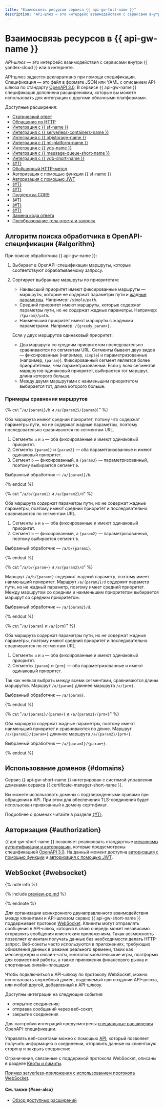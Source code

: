 ```yaml
---
title: "Взаимосвязь ресурсов сервиса {{ api-gw-full-name }}"
description: "API-шлюз — это интерфейс взаимодействия с сервисами внутри {{ yandex-cloud }} или в интернете. API-шлюз задается декларативно при помощи спецификации. Спецификация — это файл в формате JSON или YAML с описанием API-шлюза по стандарту OpenAPI 3.0. В сервисе {{ api-gw-name }} спецификация дополнена расширениями, которые вы можете использовать для интеграции с другими облачными платформами."
---
```


# Взаимосвязь ресурсов в {{ api-gw-name }}

_API-шлюз_ — это интерфейс взаимодействия с сервисами внутри {{ yandex-cloud }} или в интернете.

API-шлюз задается декларативно при помощи спецификации. Спецификация — это файл в формате JSON или YAML с описанием API-шлюза по стандарту [OpenAPI 3.0](https://github.com/OAI/OpenAPI-Specification). В сервисе {{ api-gw-name }} спецификация дополнена расширениями, которые вы можете использовать для интеграции с другими облачными платформами.

Доступные расширения:
* [Статический ответ](../concepts/extensions/dummy.md)
* [Обращение по HTTP](../concepts/extensions/http.md)
* [Интеграция с {{ sf-name }}](../concepts/extensions/cloud-functions.md)
* [Интеграция с {{ serverless-containers-name }}](../concepts/extensions/containers.md)
* [Интеграция с {{ objstorage-name }}](../concepts/extensions/object-storage.md)
* [Интеграция с {{ ml-platform-name }}](../concepts/extensions/datasphere.md)
* [Интеграция с {{ yds-name }}](../concepts/extensions/datastreams.md)
* [Интеграция с {{ message-queue-short-name }}](../concepts/extensions/ymq.md)
* [Интеграция с {{ ydb-short-name }}](../concepts/extensions/ydb.md)
* [{#T}](../concepts/extensions/greedy-parameters.md)
* [Обобщенный HTTP-метод](../concepts/extensions/any-method.md)
* [Авторизация с помощью функции {{ sf-name }}](../concepts/extensions/function-authorizer.md)
* [Авторизация с помощью JWT](../concepts/extensions/jwt-authorizer.md)
* [{#T}](../concepts/extensions/websocket.md)
* [{#T}](../concepts/extensions/validator.md)
* [Поддержка CORS](../concepts/extensions/cors.md)
* [{#T}](../concepts/extensions/parametrization.md)
* [{#T}](../concepts/extensions/canary.md)
* [{#T}](../concepts/extensions/rate-limit.md)
* [Замена кода ответа](../concepts/extensions/status-mapping.md)
* [Преобразование тела ответа и запроса](../concepts/extensions/schema-mapping.md)

## Алгоритм поиска обработчика в OpenAPI-спецификации {#algorithm}

При поиске обработчика {{ api-gw-name }}:
1. Выбирает в OpenAPI-спецификации маршруты, которые соответствуют обрабатываемому запросу.
1. Сортирует выбранные маршруты по приоритетам:
    * Наивысший приоритет имеют фиксированные маршруты — маршруты, которые не содержат параметры пути и [жадные параметры](extensions/greedy-parameters.md). Например: `/simple/path`.
    * Средний приоритет имеют маршруты, которые содержат параметры пути, но не содержат жадные параметры. Например: `/{param}/path`.
    * Наименьший приоритет имеют маршруты с жадными параметрами. Например: `/{greedy_param+}`.

    Если у двух маршрутов одинаковый приоритет:
    * Два маршрута со средним приоритетом последовательно сравниваются по сегментам URL. Сегменты бывают двух видов — фиксированные (например, `simple`) и параметризованные (например, `{param}`). Фиксированный сегмент является более приоритетным, чем параметризованный. Если у всех сегментов маршрутов одинаковый приоритет, выбирается тот маршрут, длина которого больше.
    * Между двумя маршрутами с наименьшим приоритетом выбирается тот, длина которого больше.

### Примеры сравнения маршрутов

{% cut "`/a/{param1}/b` и `/a/{param2}/{param3}`" %}

Оба маршрута имеют средний приоритет, потому что содержат параметры пути, но не содержат жадные параметры, поэтому последовательно сравниваются по сегментам URL.

1. Сегменты `a` и `a` — оба фиксированные и имеют одинаковый приоритет.
1. Сегменты `{param1}` и `{param2}` — оба параметризованные и имеют одинаковый приоритет.
1. Сегмент `b` — фиксированный, а `{param3}` — параметризованный, поэтому выбирается сегмент `b`.

Выбранный обработчик — `/a/{param1}/b`.

{% endcut %}

{% cut "`/a/b/{param1}` и `/a/{param2}/d`" %}

Оба маршрута содержат параметры пути, но не содержат жадные параметры, поэтому имеют средний приоритет и последовательно сравниваются по сегментам URL.

1. Сегменты `a` и `a` — оба фиксированные и имеют одинаковый приоритет.
1. Сегмент `b` — фиксированный, а `{param2}` — параметризованный, поэтому выбирается сегмент `b`.

Выбранный обработчик — `/a/b/{param1}`.

{% endcut %}

{% cut "`/a/b/{param+}` и `/a/{param2}/d`" %}

Маршрут `/a/b/{param+}` содержит жадный параметр, поэтому имеет наименьший приоритет. Маршрут `/a/{param2}/d` содержит параметр пути, но не жадный параметр, поэтому имеет средний приоритет. Между маршрутом со средним и наименьшим приоритетом выбирается маршрут со средним приоритетом.

Выбранный обработчик — `/a/{param2}/d`.

{% endcut %}

{% cut "`/a/{param}` и `/a/{prm}`" %}

Оба маршрута содержат параметры пути, но не содержат жадные параметры, поэтому имеют средний приоритет и последовательно сравниваются по сегментам URL.

1. Сегменты `a` и `a` — оба фиксированные и имеют одинаковый приоритет.
1. Сегменты `{param}` и `{prm}` — оба параметризованные и имеют одинаковый приоритет.

Так как нельзя выбрать между всеми сегментами, сравниваются длины маршрутов. Маршрут `/a/{param}` длиннее маршрута `/a/{prm}`.

Выбранный обработчик — `/a/{param}`.

{% endcut %}

{% cut "`/a/{param1}/{param+}` и `/a/{param2}/{prm+}`" %}

Оба маршрута содержат жадные параметры, поэтому имеют наименьший приоритет и сравниваются по длине. Маршрут `/a/{param1}/{param+}` длиннее маршрута `/a/{param2}/{prm+}`.

Выбранный обработчик — `/a/{param1}/{param+}`.

{% endcut %}

## Использование доменов {#domains}

Сервис {{ api-gw-short-name }} интегрирован с системой управления доменами сервиса {{ certificate-manager-short-name }}. 

Вы можете использовать домены с подтвержденными правами при обращении к API. При этом для обеспечения TLS-соединения будет использован привязанный к домену сертификат.

Подробнее о доменах читайте в разделе [{#T}](../../certificate-manager/concepts/domains/services.md).

## Авторизация {#authorization}

{{ api-gw-short-name }} позволяет реализовать стандартные [механизмы аутентификации и авторизации](https://swagger.io/docs/specification/authentication/), которые предусмотрены спецификацией [OpenAPI 3.0](https://github.com/OAI/OpenAPI-Specification). На данный момент доступна [авторизация с помощью функции](../concepts/extensions/function-authorizer.md) и [авторизация с помощью JWT](../concepts/extensions/jwt-authorizer.md).

## WebSocket {#websocket}

{% note info %}

{% include [preview-pp.md](../../_includes/preview-pp.md) %}

{% endnote %}

Для организации асинхронного двунаправленного взаимодействия между клиентами и API-шлюзом сервис {{ api-gw-short-name }} поддерживает протокол [WebSocket](/blog/posts/2023/04/yandex-api-gateway-and-websocket#podderzhka-protokola-websocket-v-api-gateway). Клиенты могут отправлять сообщения в API-шлюз, который в свою очередь может независимо отправлять сообщения клиентским приложениям. Такая возможность позволяет клиентам получать данные без необходимости делать HTTP-запрос. Веб-сокеты часто используются в приложениях, требующих обновления данных в режиме реального времени, таких как мессенджеры и онлайн-чаты, многопользовательские игры, платформы для совместной работы, а также приложения финансового рынка и спортивные онлайн-площадки.

Чтобы подключиться к API-шлюзу по протоколу WebSocket, можно использовать служебный домен, выделяемый при создании API-шлюза, или любой другой, добавленный к API-шлюзу.

Доступны интеграции на следующие события:
* открытие соединения;
* отправка сообщений через веб-сокет;
* закрытие соединения.

Для настройки интеграций предусмотрены [специальные расширения](extensions/websocket.md) OpenAPI-спецификации.

Управлять веб-сокетами можно с помощью [API](../api-ref/websocket/authentication.md), который позволяет получить информацию о соединении, отправить данные на клиентскую сторону и закрыть соединение.

Ограничения, связанные с поддержкой протокола WebSocket, описаны в разделе [Квоты и лимиты](../concepts/limits.md).

[Пример serverless-приложения с использованием протокола WebSocket](http://github.com/yandex-cloud-examples/yc-serverless-game).
 
#### См. также {#see-also}

* [Обзор доступных расширений](extensions/index.md)
